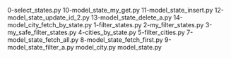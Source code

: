 0-select_states.py
10-model_state_my_get.py
11-model_state_insert.py
12-model_state_update_id_2.py
13-model_state_delete_a.py
14-model_city_fetch_by_state.py
1-filter_states.py
2-my_filter_states.py
3-my_safe_filter_states.py
4-cities_by_state.py
5-filter_cities.py
7-model_state_fetch_all.py
8-model_state_fetch_first.py
9-model_state_filter_a.py
model_city.py
model_state.py
